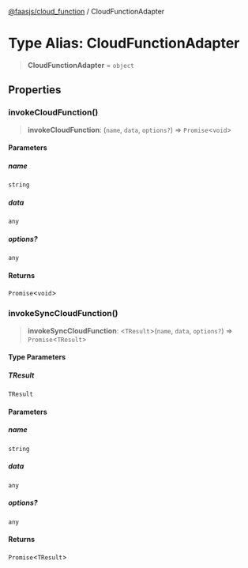 [@faasjs/cloud_function](../README.md) / CloudFunctionAdapter

# Type Alias: CloudFunctionAdapter

> **CloudFunctionAdapter** = `object`

## Properties

### invokeCloudFunction()

> **invokeCloudFunction**: (`name`, `data`, `options?`) => `Promise`\<`void`\>

#### Parameters

##### name

`string`

##### data

`any`

##### options?

`any`

#### Returns

`Promise`\<`void`\>

### invokeSyncCloudFunction()

> **invokeSyncCloudFunction**: \<`TResult`\>(`name`, `data`, `options?`) => `Promise`\<`TResult`\>

#### Type Parameters

##### TResult

`TResult`

#### Parameters

##### name

`string`

##### data

`any`

##### options?

`any`

#### Returns

`Promise`\<`TResult`\>
